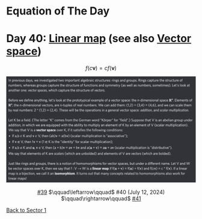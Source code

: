 # Equation of The Day

# Day 40: [Linear map](https://en.wikipedia.org/wiki/Linear_map) (see also [Vector space](https://en.wikipedia.org/wiki/Vector_space))

$$f(c\mathbf v)=cf(\mathbf v)$$

<picture><img alt="Day 40" src="0040.png"></picture>

<center><a href="0039.html">#39</a> $\qquad\leftarrow\qquad$ #40 (July 12, 2024) $\qquad\rightarrow\qquad$ <a href="0041.html">#41</a></center>

[Back to Sector 1](../0-63.md)

<script src="https://utteranc.es/client.js" repo="12AbBa/eotd" issue-term="pathname" theme="github-light" crossorigin="anonymous" async> </script>